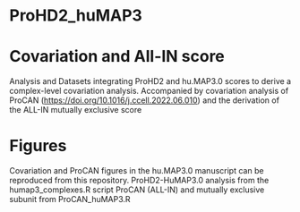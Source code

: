 # ProHD2_huMAP3

# Covariation and All-IN score
Analysis and Datasets integrating ProHD2 and hu.MAP3.0 scores to derive a complex-level covariation analysis. Accompanied by covariation analysis of ProCAN (https://doi.org/10.1016/j.ccell.2022.06.010) and the derivation of the ALL-IN mutually exclusive score

# Figures
Covariation and ProCAN figures in the hu.MAP3.0 manuscript can be reproduced from this repository.
ProHD2-HuMAP3.0 analysis from the humap3_complexes.R script 
ProCAN (ALL-IN) and mutually exclusive subunit from  ProCAN_huMAP3.R
